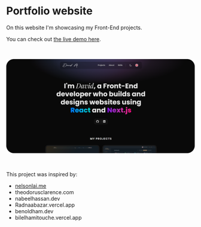 # Portfolio website

On this website I'm showcasing my Front-End projects.

You can check out [the live demo here](https://davidmaksic.vercel.app/).

<br>

![portfolio image](/assets/portfolio.png)

<br>

This project was inspired by:

- [nelsonlai.me](https://nelsonlai.me/)
- theodorusclarence.com
- nabeelhassan.dev
- Radnaabazar.vercel.app
- benoldham.dev
- bilelhamitouche.vercel.app
